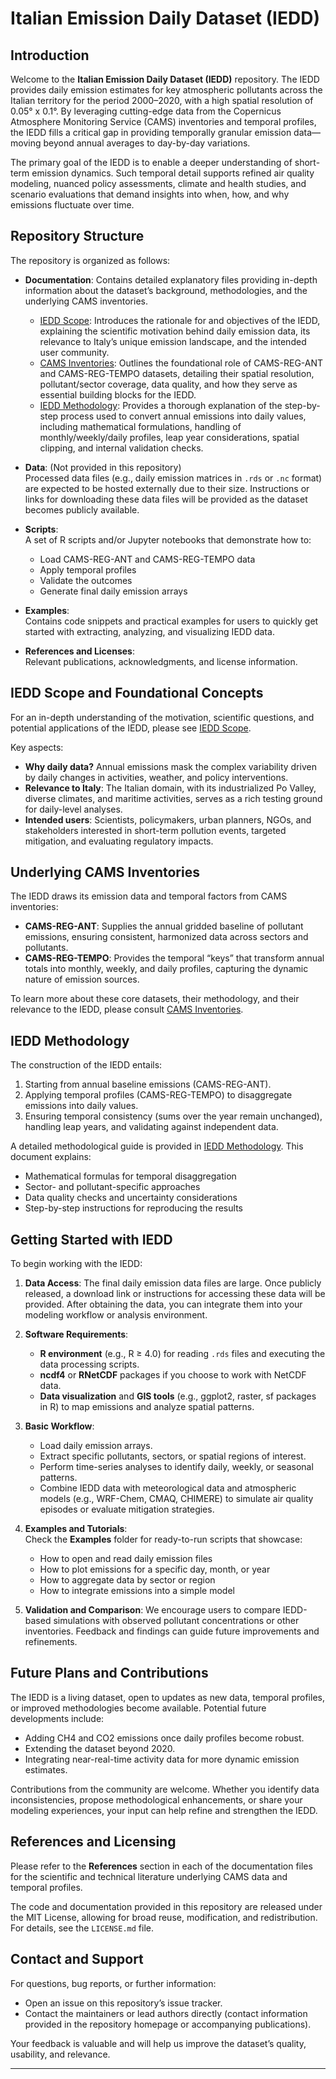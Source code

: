 # Italian Emission Daily Dataset (IEDD)

## Introduction

Welcome to the **Italian Emission Daily Dataset (IEDD)** repository. The IEDD provides daily emission estimates for key atmospheric pollutants across the Italian territory for the period 2000–2020, with a high spatial resolution of 0.05° x 0.1°. By leveraging cutting-edge data from the Copernicus Atmosphere Monitoring Service (CAMS) inventories and temporal profiles, the IEDD fills a critical gap in providing temporally granular emission data—moving beyond annual averages to day-by-day variations.

The primary goal of the IEDD is to enable a deeper understanding of short-term emission dynamics. Such temporal detail supports refined air quality modeling, nuanced policy assessments, climate and health studies, and scenario evaluations that demand insights into when, how, and why emissions fluctuate over time.

## Repository Structure

The repository is organized as follows:

- **Documentation**: Contains detailed explanatory files providing in-depth information about the dataset’s background, methodologies, and the underlying CAMS inventories.  
  - [IEDD Scope](Documentation/IEDDscope.md): Introduces the rationale for and objectives of the IEDD, explaining the scientific motivation behind daily emission data, its relevance to Italy’s unique emission landscape, and the intended user community.
  - [CAMS Inventories](Documentation/CAMSinventories.md): Outlines the foundational role of CAMS-REG-ANT and CAMS-REG-TEMPO datasets, detailing their spatial resolution, pollutant/sector coverage, data quality, and how they serve as essential building blocks for the IEDD.
  - [IEDD Methodology](Documentation/IEDDmethodology.md): Provides a thorough explanation of the step-by-step process used to convert annual emissions into daily values, including mathematical formulations, handling of monthly/weekly/daily profiles, leap year considerations, spatial clipping, and internal validation checks.

- **Data**: (Not provided in this repository)  
  Processed data files (e.g., daily emission matrices in `.rds` or `.nc` format) are expected to be hosted externally due to their size. Instructions or links for downloading these data files will be provided as the dataset becomes publicly available.

- **Scripts**:  
  A set of R scripts and/or Jupyter notebooks that demonstrate how to:
  - Load CAMS-REG-ANT and CAMS-REG-TEMPO data
  - Apply temporal profiles
  - Validate the outcomes
  - Generate final daily emission arrays

- **Examples**:  
  Contains code snippets and practical examples for users to quickly get started with extracting, analyzing, and visualizing IEDD data.

- **References and Licenses**:  
  Relevant publications, acknowledgments, and license information.

## IEDD Scope and Foundational Concepts

For an in-depth understanding of the motivation, scientific questions, and potential applications of the IEDD, please see [IEDD Scope](Documentation/IEDDscope.md).

Key aspects:
- **Why daily data?** Annual emissions mask the complex variability driven by daily changes in activities, weather, and policy interventions.
- **Relevance to Italy**: The Italian domain, with its industrialized Po Valley, diverse climates, and maritime activities, serves as a rich testing ground for daily-level analyses.
- **Intended users**: Scientists, policymakers, urban planners, NGOs, and stakeholders interested in short-term pollution events, targeted mitigation, and evaluating regulatory impacts.

## Underlying CAMS Inventories

The IEDD draws its emission data and temporal factors from CAMS inventories:

- **CAMS-REG-ANT**: Supplies the annual gridded baseline of pollutant emissions, ensuring consistent, harmonized data across sectors and pollutants.
- **CAMS-REG-TEMPO**: Provides the temporal “keys” that transform annual totals into monthly, weekly, and daily profiles, capturing the dynamic nature of emission sources.

To learn more about these core datasets, their methodology, and their relevance to the IEDD, please consult [CAMS Inventories](Documentation/CAMSinventories.md).

## IEDD Methodology

The construction of the IEDD entails:
1. Starting from annual baseline emissions (CAMS-REG-ANT).
2. Applying temporal profiles (CAMS-REG-TEMPO) to disaggregate emissions into daily values.
3. Ensuring temporal consistency (sums over the year remain unchanged), handling leap years, and validating against independent data.

A detailed methodological guide is provided in [IEDD Methodology](Documentation/IEDDmethodology.md). This document explains:
- Mathematical formulas for temporal disaggregation
- Sector- and pollutant-specific approaches
- Data quality checks and uncertainty considerations
- Step-by-step instructions for reproducing the results

## Getting Started with IEDD

To begin working with the IEDD:
1. **Data Access**: The final daily emission data files are large. Once publicly released, a download link or instructions for accessing these data will be provided. After obtaining the data, you can integrate them into your modeling workflow or analysis environment.
   
2. **Software Requirements**:  
   - **R environment** (e.g., R ≥ 4.0) for reading `.rds` files and executing the data processing scripts.
   - **ncdf4** or **RNetCDF** packages if you choose to work with NetCDF data.
   - **Data visualization** and **GIS tools** (e.g., ggplot2, raster, sf packages in R) to map emissions and analyze spatial patterns.

3. **Basic Workflow**:
   - Load daily emission arrays.
   - Extract specific pollutants, sectors, or spatial regions of interest.
   - Perform time-series analyses to identify daily, weekly, or seasonal patterns.
   - Combine IEDD data with meteorological data and atmospheric models (e.g., WRF-Chem, CMAQ, CHIMERE) to simulate air quality episodes or evaluate mitigation strategies.

4. **Examples and Tutorials**:  
   Check the **Examples** folder for ready-to-run scripts that showcase:
   - How to open and read daily emission files
   - How to plot emissions for a specific day, month, or year
   - How to aggregate data by sector or region
   - How to integrate emissions into a simple model

5. **Validation and Comparison**:
   We encourage users to compare IEDD-based simulations with observed pollutant concentrations or other inventories. Feedback and findings can guide future improvements and refinements.

## Future Plans and Contributions

The IEDD is a living dataset, open to updates as new data, temporal profiles, or improved methodologies become available. Potential future developments include:
- Adding CH4 and CO2 emissions once daily profiles become robust.
- Extending the dataset beyond 2020.
- Integrating near-real-time activity data for more dynamic emission estimates.

Contributions from the community are welcome. Whether you identify data inconsistencies, propose methodological enhancements, or share your modeling experiences, your input can help refine and strengthen the IEDD.

## References and Licensing

Please refer to the **References** section in each of the documentation files for the scientific and technical literature underlying CAMS data and temporal profiles.

The code and documentation provided in this repository are released under the MIT License, allowing for broad reuse, modification, and redistribution. For details, see the `LICENSE.md` file.

## Contact and Support

For questions, bug reports, or further information:
- Open an issue on this repository’s issue tracker.
- Contact the maintainers or lead authors directly (contact information provided in the repository homepage or accompanying publications).

Your feedback is valuable and will help us improve the dataset’s quality, usability, and relevance.

---
